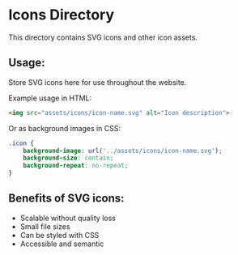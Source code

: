 # Icons Directory

This directory contains SVG icons and other icon assets.

## Usage:
Store SVG icons here for use throughout the website.

Example usage in HTML:
```html
<img src="assets/icons/icon-name.svg" alt="Icon description">
```

Or as background images in CSS:
```css
.icon {
    background-image: url('../assets/icons/icon-name.svg');
    background-size: contain;
    background-repeat: no-repeat;
}
```

## Benefits of SVG icons:
- Scalable without quality loss
- Small file sizes
- Can be styled with CSS
- Accessible and semantic